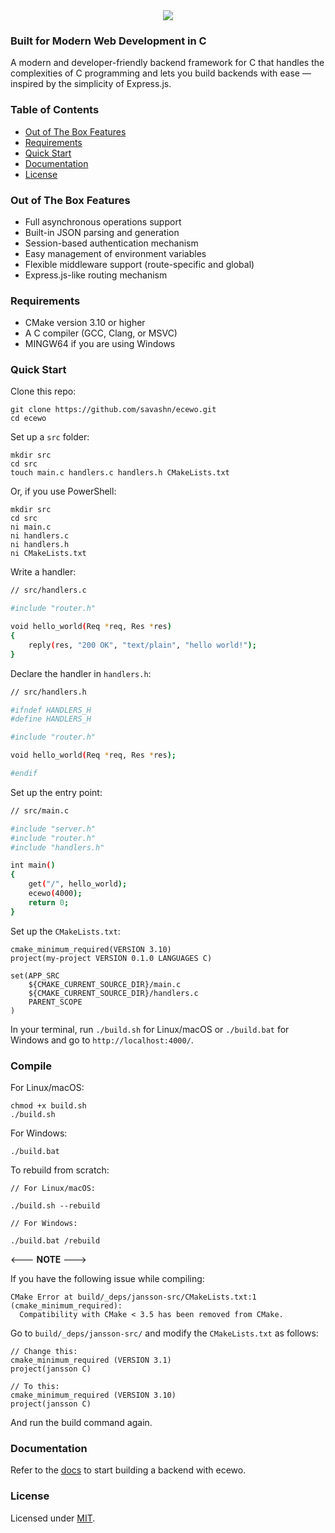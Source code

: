 <div align="center">
    <a href="https://ecewo.vercel.app">
        <img src="https://raw.githubusercontent.com/savashn/ecewo/main/ecewo/assets/ecewo.svg" />
    </a>
</div>

### Built for Modern Web Development in C

A modern and developer-friendly backend framework for C that handles the complexities of C programming and lets you build backends with ease — inspired by the simplicity of Express.js.

### Table of Contents

- [Out of The Box Features](#out-of-the-box-features)
- [Requirements](#requirements)
- [Quick Start](#quick-start)
- [Documentation](#documentation)
- [License](#license)

### Out of The Box Features

- Full asynchronous operations support
- Built-in JSON parsing and generation
- Session-based authentication mechanism
- Easy management of environment variables
- Flexible middleware support (route-specific and global)
- Express.js-like routing mechanism

### Requirements

- CMake version 3.10 or higher
- A C compiler (GCC, Clang, or MSVC)
- MINGW64 if you are using Windows

### Quick Start

Clone this repo:

```
git clone https://github.com/savashn/ecewo.git
cd ecewo
```

Set up a `src` folder:

```
mkdir src
cd src
touch main.c handlers.c handlers.h CMakeLists.txt
```

Or, if you use PowerShell:

```
mkdir src
cd src
ni main.c
ni handlers.c
ni handlers.h
ni CMakeLists.txt
```

Write a handler:

```sh
// src/handlers.c

#include "router.h"

void hello_world(Req *req, Res *res)
{
    reply(res, "200 OK", "text/plain", "hello world!");
}

```

Declare the handler in `handlers.h`:

```sh
// src/handlers.h

#ifndef HANDLERS_H
#define HANDLERS_H

#include "router.h"

void hello_world(Req *req, Res *res);

#endif
```

Set up the entry point:

```sh
// src/main.c

#include "server.h"
#include "router.h"
#include "handlers.h"

int main()
{
    get("/", hello_world);
    ecewo(4000);
    return 0;
}
```

Set up the `CMakeLists.txt`:

```
cmake_minimum_required(VERSION 3.10)
project(my-project VERSION 0.1.0 LANGUAGES C)

set(APP_SRC
    ${CMAKE_CURRENT_SOURCE_DIR}/main.c
    ${CMAKE_CURRENT_SOURCE_DIR}/handlers.c
    PARENT_SCOPE
)
```

In your terminal, run `./build.sh` for Linux/macOS or `./build.bat` for Windows and go to `http://localhost:4000/`.

### Compile

For Linux/macOS:

```
chmod +x build.sh
./build.sh
```

For Windows:

```
./build.bat
```

To rebuild from scratch:
```
// For Linux/macOS:

./build.sh --rebuild
```

```
// For Windows:

./build.bat /rebuild
```

<--- **NOTE** --->

If you have the following issue while compiling:
```
CMake Error at build/_deps/jansson-src/CMakeLists.txt:1 (cmake_minimum_required):
  Compatibility with CMake < 3.5 has been removed from CMake.
```

Go to `build/_deps/jansson-src/` and modify the `CMakeLists.txt` as follows:
```
// Change this:
cmake_minimum_required (VERSION 3.1)
project(jansson C)

// To this:
cmake_minimum_required (VERSION 3.10)
project(jansson C)
```

And run the build command again.

### Documentation

Refer to the [docs](https://ecewo.vercel.app) to start building a backend with ecewo.

### License

Licensed under [MIT](./LICENSE).
